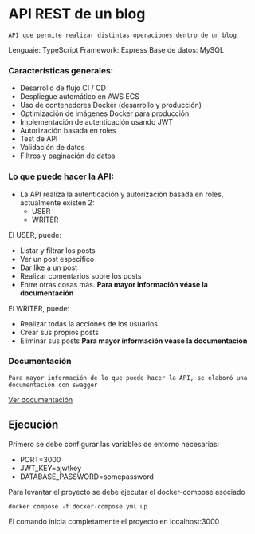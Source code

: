 # API REST de un blog

	API que permite realizar distintas operaciones dentro de un blog

Lenguaje: TypeScript
Framework: Express
Base de datos: MySQL

### Características generales:
- Desarrollo de flujo CI / CD
- Despliegue automático en AWS ECS
- Uso de contenedores Docker (desarrollo y producción)
- Optimización de imágenes Docker para producción
- Implementación de autenticación usando JWT
- Autorización basada en roles
- Test de API
- Validación de datos
- Filtros y paginación de datos

### Lo que puede hacer la API:

- La API realiza la autenticación y autorización basada en roles, actualmente existen 2:
	- USER
	- WRITER

El USER, puede:
- Listar y filtrar los posts
- Ver un post específico
- Dar like a un post
- Realizar comentarios sobre los posts
- Entre otras cosas más.
**Para mayor información véase la documentación**

El WRITER, puede:
- Realizar todas la acciones de los usuarios.
- Crear sus propios posts
- Eliminar sus posts
**Para mayor información véase la documentación**
### Documentación

	Para mayor información de lo que puede hacer la API, se elaboró una documentación con swagger

[Ver documentación](https://blogproduction.onrender.com/api-docs/)

## Ejecución

Primero se debe configurar las variables de entorno necesarias:
- PORT=3000
- JWT_KEY=ajwtkey
- DATABASE_PASSWORD=somepassword

Para levantar el proyecto se debe ejecutar el docker-compose asociado

	docker compose -f docker-compose.yml up

 El comando inicia completamente el proyecto en localhost:3000

